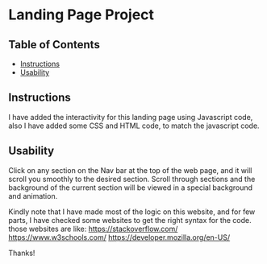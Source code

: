 # Landing Page Project

## Table of Contents

* [Instructions](#instructions)
* [Usability](#usability)

## Instructions
I have added the interactivity for this landing page using Javascript code, also I have added some CSS and HTML code, to match the javascript code.

## Usability
Click on any section on the Nav bar at the top of the web page, and it will scroll you smoothly to the desired section.
Scroll through sections and the background of the current section will be viewed in a special background and animation.


Kindly note that I have made most of the logic on this website, and for few parts,  I have checked some websites to get the right syntax for the code.
those websites are like:
https://stackoverflow.com/
https://www.w3schools.com/
https://developer.mozilla.org/en-US/

Thanks!

